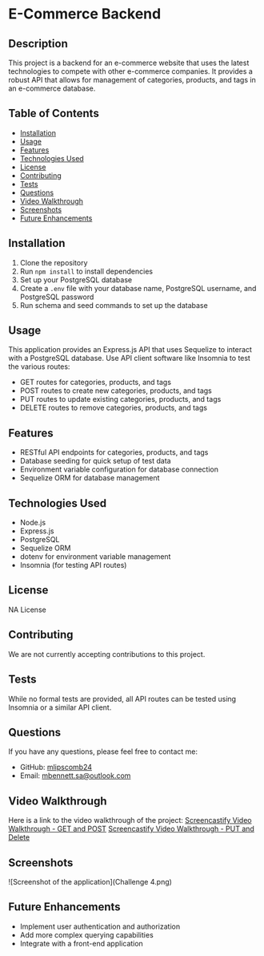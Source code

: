 # E-Commerce Backend

## Description
This project is a backend for an e-commerce website that uses the latest technologies to compete with other e-commerce companies. It provides a robust API that allows for management of categories, products, and tags in an e-commerce database.

## Table of Contents
* [Installation](#installation)
* [Usage](#usage)
* [Features](#features)
* [Technologies Used](#technologies-used)
* [License](#license)
* [Contributing](#contributing)
* [Tests](#tests)
* [Questions](#questions)
* [Video Walkthrough](#video-walkthrough)
* [Screenshots](#screenshots)
* [Future Enhancements](#future-enhancements)

## Installation
1. Clone the repository
2. Run `npm install` to install dependencies
3. Set up your PostgreSQL database
4. Create a `.env` file with your database name, PostgreSQL username, and PostgreSQL password
5. Run schema and seed commands to set up the database

## Usage
This application provides an Express.js API that uses Sequelize to interact with a PostgreSQL database. Use API client software like Insomnia to test the various routes:

- GET routes for categories, products, and tags
- POST routes to create new categories, products, and tags
- PUT routes to update existing categories, products, and tags
- DELETE routes to remove categories, products, and tags

## Features
- RESTful API endpoints for categories, products, and tags
- Database seeding for quick setup of test data
- Environment variable configuration for database connection
- Sequelize ORM for database management

## Technologies Used
- Node.js
- Express.js
- PostgreSQL
- Sequelize ORM
- dotenv for environment variable management
- Insomnia (for testing API routes)

## License
NA License

## Contributing
We are not currently accepting contributions to this project.

## Tests
While no formal tests are provided, all API routes can be tested using Insomnia or a similar API client.

## Questions
If you have any questions, please feel free to contact me:
* GitHub: [mlipscomb24](https://github.com/mlipscomb24)
* Email: mbennett.sa@outlook.com

## Video Walkthrough
Here is a link to the video walkthrough of the project:
[Screencastify Video Walkthrough - GET and POST](https://app.screencastify.com/v3/watch/0TakpcNLniOfZxReHRyI)
[Screencastify Video Walkthrough - PUT and Delete](https://app.screencastify.com/v3/watch/ZSrah7ui4UG24L7PlGiU)

## Screenshots
![Screenshot of the application](Challenge 4.png)

## Future Enhancements
- Implement user authentication and authorization
- Add more complex querying capabilities
- Integrate with a front-end application
